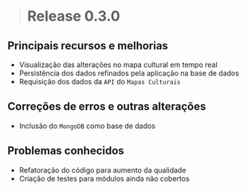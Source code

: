># Release 0.3.0

## Principais recursos e melhorias
  - Visualização das alterações no mapa cultural em tempo real
  - Persistência dos dados refinados pela aplicação na base de dados
  - Requisição dos dados da `API` do `Mapas Culturais`
## Correções de erros e outras alterações
  - Inclusão do `MongoDB` como base de dados
## Problemas conhecidos
  - Refatoração do código para aumento da qualidade
  - Criação de testes para módulos ainda não cobertos
